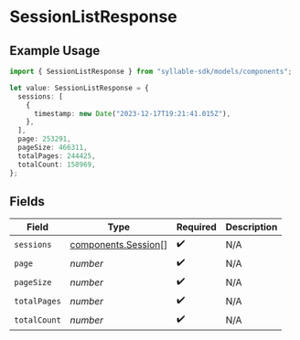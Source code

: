 # SessionListResponse

## Example Usage

```typescript
import { SessionListResponse } from "syllable-sdk/models/components";

let value: SessionListResponse = {
  sessions: [
    {
      timestamp: new Date("2023-12-17T19:21:41.015Z"),
    },
  ],
  page: 253291,
  pageSize: 466311,
  totalPages: 244425,
  totalCount: 158969,
};
```

## Fields

| Field                                                      | Type                                                       | Required                                                   | Description                                                |
| ---------------------------------------------------------- | ---------------------------------------------------------- | ---------------------------------------------------------- | ---------------------------------------------------------- |
| `sessions`                                                 | [components.Session](../../models/components/session.md)[] | :heavy_check_mark:                                         | N/A                                                        |
| `page`                                                     | *number*                                                   | :heavy_check_mark:                                         | N/A                                                        |
| `pageSize`                                                 | *number*                                                   | :heavy_check_mark:                                         | N/A                                                        |
| `totalPages`                                               | *number*                                                   | :heavy_check_mark:                                         | N/A                                                        |
| `totalCount`                                               | *number*                                                   | :heavy_check_mark:                                         | N/A                                                        |